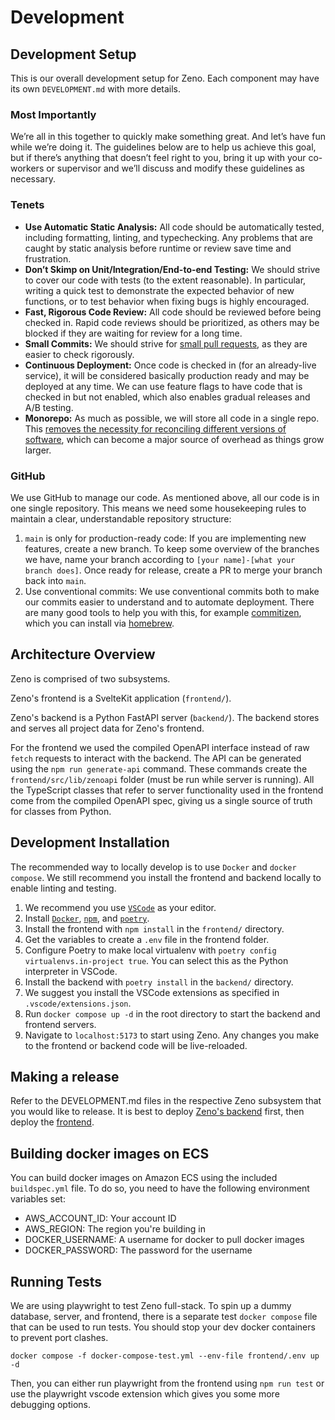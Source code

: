 # Development

## Development Setup

This is our overall development setup for Zeno.
Each component may have its own `DEVELOPMENT.md` with more details.

### Most Importantly

We’re all in this together to quickly make something great. And let’s have fun while we’re doing it. The guidelines below are to help us achieve this goal, but if there’s anything that doesn’t feel right to you, bring it up with your co-workers or supervisor and we’ll discuss and modify these guidelines as necessary.

### Tenets

- **Use Automatic Static Analysis:** All code should be automatically tested, including formatting, linting, and typechecking. Any problems that are caught by static analysis before runtime or review save time and frustration.
- **Don’t Skimp on Unit/Integration/End-to-end Testing:** We should strive to cover our code with tests (to the extent reasonable). In particular, writing a quick test to demonstrate the expected behavior of new functions, or to test behavior when fixing bugs is highly encouraged.
- **Fast, Rigorous Code Review:** All code should be reviewed before being checked in. Rapid code reviews should be prioritized, as others may be blocked if they are waiting for review for a long time.
- **Small Commits:** We should strive for [small pull requests](https://www.swarmia.com/blog/why-small-pull-requests-are-better/), as they are easier to check rigorously.
- **Continuous Deployment:** Once code is checked in (for an already-live service), it will be considered basically production ready and may be deployed at any time. We can use feature flags to have code that is checked in but not enabled, which also enables gradual releases and A/B testing.
- **Monorepo:** As much as possible, we will store all code in a single repo. This [removes the necessity for reconciling different versions of software](https://cacm.acm.org/magazines/2016/7/204032-why-google-stores-billions-of-lines-of-code-in-a-single-repository/fulltext), which can become a major source of overhead as things grow larger.

### GitHub

We use GitHub to manage our code. As mentioned above, all our code is in one single repository. This means we need some housekeeping rules to maintain a clear, understandable repository structure:

1. `main` is only for production-ready code: If you are implementing new features, create a new branch. To keep some overview of the branches we have, name your branch according to `[your name]-[what your branch does]`. Once ready for release, create a PR to merge your branch back into `main`.
2. Use conventional commits: We use conventional commits both to make our commits easier to understand and to automate deployment. There are many good tools to help you with this, for example [commitizen](https://commitizen-tools.github.io/commitizen/), which you can install via [homebrew](https://formulae.brew.sh/formula/commitizen).

## Architecture Overview

Zeno is comprised of two subsystems.

Zeno's frontend is a SvelteKit application (`frontend/`).

Zeno's backend is a Python FastAPI server (`backend/`). The backend stores and serves all project data for Zeno's frontend.

For the frontend we used the compiled OpenAPI interface instead of raw `fetch` requests to interact with the backend.
The API can be generated using the `npm run generate-api` command.
These commands create the `frontend/src/lib/zenoapi` folder (must be run while server is running).
All the TypeScript classes that refer to server functionality used in the frontend come from the compiled OpenAPI spec, giving us a single source of truth for classes from Python.

## Development Installation

The recommended way to locally develop is to use `Docker` and `docker compose`. We still recommend you install the frontend and backend locally to enable linting and testing.

1. We recommend you use [`VSCode`](https://code.visualstudio.com/) as your editor.
2. Install [`Docker`](https://docs.docker.com/get-docker/), [`npm`](https://www.npmjs.com/get-npm), and [`poetry`](https://python-poetry.org/docs/#installation).
3. Install the frontend with `npm install` in the `frontend/` directory.
4. Get the variables to create a `.env` file in the frontend folder.
5. Configure Poetry to make local virtualenv with `poetry config virtualenvs.in-project true`. You can select this as the Python interpreter in VSCode.
6. Install the backend with `poetry install` in the `backend/` directory.
7. We suggest you install the VSCode extensions as specified in `.vscode/extensions.json`.
8. Run `docker compose up -d` in the root directory to start the backend and frontend servers.
9. Navigate to `localhost:5173` to start using Zeno. Any changes you make to the frontend or backend code will be live-reloaded.

## Making a release

Refer to the DEVELOPMENT.md files in the respective Zeno subsystem that you would like to release.
It is best to deploy [Zeno's backend](./backend/DEVELOPMENT.md#deployment) first, then deploy the [frontend](./frontend/DEVELOPMENT.md#deployment).

## Building docker images on ECS

You can build docker images on Amazon ECS using the included `buildspec.yml` file.
To do so, you need to have the following environment variables set:

- AWS_ACCOUNT_ID: Your account ID
- AWS_REGION: The region you're building in
- DOCKER_USERNAME: A username for docker to pull docker images
- DOCKER_PASSWORD: The password for the username

## Running Tests

We are using playwright to test Zeno full-stack.
To spin up a dummy database, server, and frontend, there is a separate test `docker compose` file that can be used to run tests.
You should stop your dev docker containers to prevent port clashes.

`docker compose -f docker-compose-test.yml --env-file frontend/.env up -d`

Then, you can either run playwright from the frontend using `npm run test` or use the playwright vscode extension which gives you some more debugging options.
